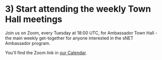 # 3) Start attending the weekly Town Hall meetings

Join us on Zoom, every Tuesday at 18:00 UTC, for Ambassador Town Hall - the main weekly get-together for anyone interested in the sNET Ambassador program.&#x20;

&#x20;You'll find the Zoom link in [our Calendar](https://calendar.google.com/calendar/embed?src=singularitynetambassadors%40gmail.com).
